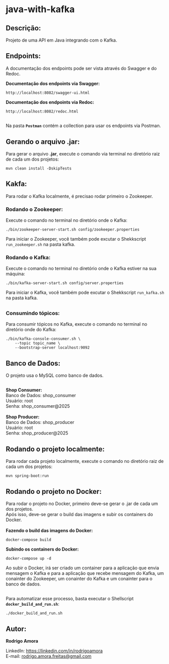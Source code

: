 # java-with-kafka
Descrição:
----------
Projeto de uma API em Java integrando com o Kafka.

Endpoints:
----------
A documentação dos endpoints pode ser vista através do Swagger e do Redoc.<br>

<b>Documentação dos endpoints via Swagger:</b>
```shell script
http://localhost:8082/swagger-ui.html
```

<b>Documentação dos endpoints via Redoc:</b>
```shell script
http://localhost:8082/redoc.html
```

##
Na pasta <b>`Postman`</b> contém a collection para usar os endpoints via Postman.

Gerando o arquivo .jar:
-----------------------
Para gerar o arquivo <b>.jar</b>, execute o comando via terminal no diretório raiz de cada um dos projetos:
```shell script
mvn clean install -DskipTests
```

Kakfa:
------
Para rodar o Kafka localmente, é precisao rodar primeiro o Zookeeper.<br>
### Rodando o Zookeeper:
Execute o comando no terminal no diretório onde o Kafka:
```shell script
./bin/zookeeper-server-start.sh config/zookeeper.properties
```

Para iniciar o Zookeeper, você também pode excutar o Shekkscript `run_zookeeper.sh` na pasta kafka.

### Rodando o Kafka:
Execute o comando no terminal no diretório onde o Kafka estiver na sua máquina:
```shell script
./bin/kafka-server-start.sh config/server.properties
```

Para iniciar o Kafka, você também pode excutar o Shekkscript `run_kafka.sh` na pasta kafka.

##
### Consumindo tópicos:
Para consumir tópicos no Kafka, execute o comando no terminal no diretório onde do Kafka:
```shell script
./bin/kafka-console-consumer.sh \
	--topic topic_name \
	--bootstrap-server localhost:9092
```

Banco de Dados:
---------------
O projeto usa o MySQL como banco de dados.
##
<b>Shop Consumer:</b><br>
Banco de Dados: shop_consumer<br>
Usuário: root<br>
Senha: shop_consumer@2025
<br><br>
<b>Shop Producer:</b><br>
Banco de Dados: shop_producer<br>
Usuário: root<br>
Senha: shop_producer@2025

Rodando o projeto localmente:
-----------------------------
Para rodar cada projeto localmente, execute o comando no diretório raiz de cada um dos projetos:
```shell script
mvn spring-boot:run
```

Rodando o projeto no Docker:
----------------------------
Para rodar o projeto no Docker, primeiro deve-se gerar o .jar de cada um dos projetos.<br>
Após isso, deve-se gerar o build das imagens e subir os containers do Docker.<br><br>
<b>Fazendo o build das imagens do Docker:</b>
```shell script
docker-compose build
```

<b>Subindo os containers do Docker:</b>
```shell script
docker-compose up -d
```

Ao subir o Docker, irá ser criado um container para a aplicação que envia mensagem o Kafka e para a aplicação que recebe mensagem do Kafka, um conainter do Zookeeper, um conainter do Kafka e um conainter para o banco de dados.

##
Para automatizar esse processo, basta executar o Shellscript <b>`docker_build_and_run.sh`</b>:
```shell script
./docker_build_and_run.sh
```

Autor:
------
<b>Rodrigo Amora</b>

LinkedIn: https://linkedin.com/in/rodrigoamora <br>
E-mail: rodrigo.amora.freitas@gmail.com
